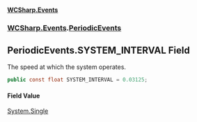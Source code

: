 #### [WCSharp.Events](index.md 'index')
### [WCSharp.Events](WCSharp.Events.md 'WCSharp.Events').[PeriodicEvents](WCSharp.Events.PeriodicEvents.md 'WCSharp.Events.PeriodicEvents')

## PeriodicEvents.SYSTEM_INTERVAL Field

The speed at which the system operates.

```csharp
public const float SYSTEM_INTERVAL = 0.03125;
```

#### Field Value
[System.Single](https://docs.microsoft.com/en-us/dotnet/api/System.Single 'System.Single')